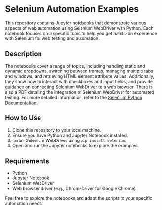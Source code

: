 # Selenium Automation Examples

This repository contains Jupyter notebooks that demonstrate various aspects of web automation using Selenium WebDriver with Python. Each notebook focuses on a specific topic to help you get hands-on experience with Selenium for web testing and automation.

## Description

The notebooks cover a range of topics, including handling static and dynamic dropdowns, switching between frames, managing multiple tabs and windows, and retrieving HTML element attribute values. Additionally, they show how to interact with checkboxes and input fields, and provide guidance on connecting Selenium WebDriver to a web browser. There is also a PDF detailing the integration of Selenium WebDriver for automated testing. For more detailed information, refer to the [Selenium Python Documentation](https://selenium-python.readthedocs.io/).

## How to Use
1. Clone this repository to your local machine.
2. Ensure you have Python and Jupyter Notebook installed.
3. Install Selenium WebDriver using `pip install selenium`.
4. Open and run the Jupyter notebooks to explore the examples.

## Requirements
- Python 
- Jupyter Notebook
- Selenium WebDriver
- Web browser driver (e.g., ChromeDriver for Google Chrome)

Feel free to explore the notebooks and adapt the scripts to your specific automation needs.
